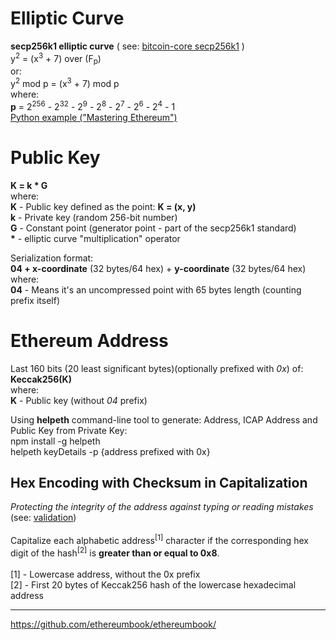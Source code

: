 # Elliptic Curve
**secp256k1 elliptic curve** ( see: [bitcoin-core
secp256k1]( https://github.com/bitcoin-core/secp256k1) )<br />
y<sup>2</sup> = (x<sup>3</sup> + 7) over (F<sub>p</sub>) <br />
or:<br />
y<sup>2</sup> mod p = (x<sup>3</sup> + 7) mod p<br/>
where:<br/>
**p** = 2<sup>256</sup> - 2<sup>32</sup> - 2<sup>9</sup> - 2<sup>8</sup> - 2<sup>7</sup> - 2<sup>6</sup> - 2<sup>4</sup> - 1
<br/>[Python example ("Mastering Ethereum")](https://github.com/ethereumbook/ethereumbook/blob/develop/04keys-addresses.asciidoc#using-python-to-confirm-that-this-point-is-on-the-elliptic-curve) <br/>

# Public Key
**K = k * G**<br />
where:<br />
**K** - Public key defined as the point: **K = (x, y)**<br />
**k** - Private key (random 256-bit number)<br />
**G** - Constant point (generator point - part of the secp256k1 standard)<br />
<b>*</b> - elliptic curve "multiplication" operator <br />

Serialization format:<br/>
**04 + x-coordinate** (32 bytes/64 hex) + **y-coordinate** (32 bytes/64 hex)<br/>
where:<br/>
**04** - Means it's an uncompressed point with 65 bytes length (counting prefix itself)

# Ethereum Address
Last 160 bits (20 least significant bytes)(optionally prefixed with <i>0x</i>) of:<br /> **Keccak256(K)**<br/>
where:<br/>
**K** - Public key (without <i>04</i> prefix)

Using **helpeth** command-line tool to generate: Address, ICAP Address and Public Key from Private Key:<br />
npm install -g helpeth <br />
helpeth keyDetails -p {address prefixed with 0x}

## Hex Encoding with Checksum in Capitalization
<i>Protecting the integrity of the address against typing or reading mistakes</i> (see: [validation](https://github.com/ethereumbook/ethereumbook/blob/develop/04keys-addresses.asciidoc#detecting-an-error-in-an-eip-55-encoded-address))
<br /><br />Capitalize each alphabetic address<sup>[1]</sup> character if the corresponding hex digit of the hash<sup>[2]</sup>  is **greater than or equal to 0x8**.<br/>
<br />[1] - Lowercase address, without the 0x prefix
<br />[2] - First 20 bytes of Keccak256 hash of the lowercase hexadecimal address

--------------------
https://github.com/ethereumbook/ethereumbook/